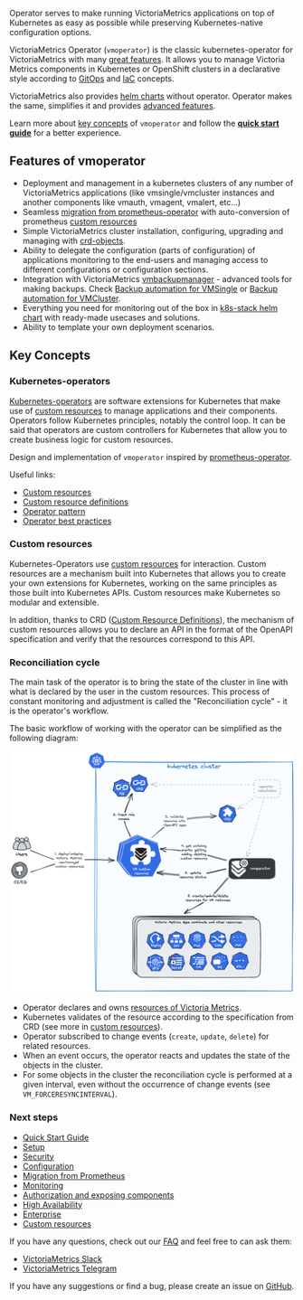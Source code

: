 Operator serves to make running VictoriaMetrics applications on top of Kubernetes as easy as possible while preserving Kubernetes-native configuration options.

VictoriaMetrics Operator (`vmoperator`) is the classic kubernetes-operator for VictoriaMetrics with many [great features](#features-of-vmoperator).
It allows you to manage Victoria Metrics components in Kubernetes or OpenShift clusters
in a declarative style according to [GitOps](https://www.redhat.com/en/topics/devops/what-is-gitops)
and [IaC](https://en.wikipedia.org/wiki/Infrastructure_as_code) concepts.

VictoriaMetrics also provides [helm charts](https://github.com/VictoriaMetrics/helm-charts) without operator.
Operator makes the same, simplifies it and provides [advanced features](#features-of-vmoperator).

Learn more about [key concepts](#key-concepts) of `vmoperator` and follow the **[quick start guide](./quick-start.md)** for a better experience.

## Features of vmoperator

- Deployment and management in a kubernetes clusters of any number of VictoriaMetrics applications (like vmsingle/vmcluster instances and another components like vmauth, vmagent, vmalert, etc...)
- Seamless [migration from prometheus-operator](./migration.md) with auto-conversion of prometheus [custom resources](#custom-resources)
- Simple VictoriaMetrics cluster installation, configuring, upgrading and managing with [crd-objects](./resources/README.md).
- Ability to delegate the configuration (parts of configuration) of applications monitoring to the end-users and managing access to different configurations or configuration sections.
- Integration with VictoriaMetrics [vmbackupmanager](https://github.com/VictoriaMetrics/VictoriaMetrics/tree/master/docs/vmbackupmanager.md) - advanced tools for making backups. Check [Backup automation for VMSingle](./resources/vmsingle.md#backup-automation) or [Backup automation for VMCluster](./resources/vmcluster.md#backup-automation).
- Everything you need for monitoring out of the box in [k8s-stack helm chart](https://victoriametrics.github.io/helm-charts/charts/victoria-metrics-k8s-stack/) with ready-made usecases and solutions.
- Ability to template your own deployment scenarios.

## Key Concepts

### Kubernetes-operators

[Kubernetes-operators](https://kubernetes.io/docs/concepts/extend-kubernetes/operator/) are software extensions
for Kubernetes that make use of [custom resources](#custom-resources) to manage applications and their components.
Operators follow Kubernetes principles, notably the control loop.
It can be said that operators are custom controllers for Kubernetes that allow you to create business logic for custom resources.

Design and implementation of `vmoperator` inspired by [prometheus-operator](https://github.com/prometheus-operator/prometheus-operator).

Useful links:
- [Custom resources](https://kubernetes.io/docs/concepts/extend-kubernetes/api-extension/custom-resources/)
- [Custom resource definitions](https://kubernetes.io/docs/tasks/extend-kubernetes/custom-resources/custom-resource-definitions/)
- [Operator pattern](https://kubernetes.io/docs/concepts/extend-kubernetes/operator/)
- [Operator best practices](https://sdk.operatorframework.io/docs/best-practices/)

### Custom resources

Kubernetes-Operators use [custom resources](https://kubernetes.io/docs/concepts/extend-kubernetes/api-extension/custom-resources/)
for interaction. Custom resources are a mechanism built into Kubernetes that allows you to create your own extensions for Kubernetes,
working on the same principles as those built into Kubernetes APIs. Custom resources make Kubernetes so modular and extensible.

In addition, thanks to CRD ([Custom Resource Definitions](https://kubernetes.io/docs/tasks/extend-kubernetes/custom-resources/custom-resource-definitions/)),
the mechanism of custom resources allows you to declare an API in the format of the OpenAPI specification and verify that the resources correspond to this API.

### Reconciliation cycle

The main task of the operator is to bring the state of the cluster in line with what is declared by the user in the custom resources.
This process of constant monitoring and adjustment is called the "Reconciliation cycle" - it is the operator's workflow.

The basic workflow of working with the operator can be simplified as the following diagram:

<img src="README_operator-workflow.png" width="1200">

- Operator declares and owns [resources of Victoria Metrics](./resources/README.md).
- Kubernetes validates of the resource according to the specification from CRD (see more in [custom resources](#custom-resources)).
- Operator subscribed to change events (`create`, `update`, `delete`) for related resources.
- When an event occurs, the operator reacts and updates the state of the objects in the cluster.
- For some objects in the cluster the reconciliation cycle is performed at a given interval, even without the occurrence of change events (see `VM_FORCERESYNCINTERVAL`).

### Next steps
- [Quick Start Guide](./quick-start.md)
- [Setup](./setup.md)
- [Security](./security.md)
- [Configuration](./configuration.md)
- [Migration from Prometheus](./migration.md)
- [Monitoring](./monitoring.md)
- [Authorization and exposing components](./auth.md)
- [High Availability](./high-availability.md)
- [Enterprise](./enterprise.md)
- [Custom resources](./resources/README.md)

If you have any questions, check out our [FAQ](./faq.md)
and feel free to can ask them:
- [VictoriaMetrics Slack](https://victoriametrics.slack.com/)
- [VictoriaMetrics Telegram](https://t.me/VictoriaMetrics_en)

If you have any suggestions or find a bug, please create an issue
on [GitHub](https://github.com/VictoriaMetrics/operator/issues/new).

